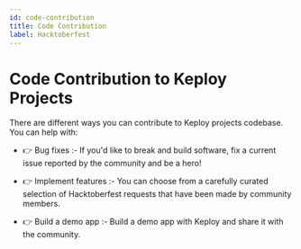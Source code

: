 ```yaml
---
id: code-contribution
title: Code Contribution
label: Hacktoberfest
---
```


# Code Contribution to Keploy Projects

There are different ways you can contribute to Keploy projects codebase. You can help with:

- 👉 Bug fixes :- If you'd like to break and build software, fix a current issue reported by the community and be a hero!

- 👉 Implement features :- You can choose from a carefully curated selection of Hacktoberfest requests that have been made by community members.

- 👉 Build a demo app :- Build a demo app with Keploy and share it with the community.
